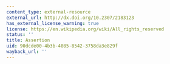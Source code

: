 ```yaml
---
content_type: external-resource
external_url: http://dx.doi.org/10.2307/2183123
has_external_license_warning: true
license: https://en.wikipedia.org/wiki/All_rights_reserved
status: ''
title: Assertion
uid: 90dcde00-4b3b-4085-8542-3758da3e829f
wayback_url: ''
---
```

